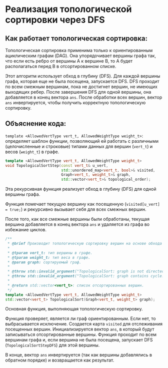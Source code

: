 # Реализация топологической сортировки через DFS

## Как работает топологическая сортировка:

Топологическая сортировка применима только к ориентированным ациклическим графам (DAG). Она упорядочивает вершины графа так, что если есть ребро от вершины A к вершине B, то A будет располагаться перед B в отсортированном списке.

Этот алгоритм использует обход в глубину (DFS). Для каждой вершины графа, которая еще не была посещена, запускается DFS. DFS проходит по всем смежным вершинам, пока не достигнет вершин, не имеющих выходящих ребер. После завершения DFS для одной вершины, она добавляется в конец вектора `ans`. После обработки всех вершин, вектор `ans` инвертируется, чтобы получить корректную топологическую сортировку.

## Объяснение кода:

```template <AllowedVertType vert_t, AllowedWeightType weight_t>```: определяет шаблон функции, позволяющий ей работать с различными (целочисленные и строковые) типами данных для вершин (`vert_t`) и весов (`weight_t`) в графе.

```C++
template <AllowedVertType vert_t, AllowedWeightType weight_t>
void TopologicalSortStep(const vert_t& u_vert,
                         std::unordered_map<vert_t, bool>& visited,
                         Graph<vert_t, weight_t>& graph,
                         std::vector<vert_t>& topological_order);
``` 
Эта рекурсивная функция реализует обход в глубину (DFS) для одной вершины графа.

Функция помечает текущую вершину как посещенную (```visited[u_vert] = true;```) и рекурсивно вызывает себя для всех смежных вершин.

После того, как все смежные вершины были обработаны, текущая вершина добавляется в конец вектора `ans` и удаляется из графа во избежание циклов.

```C++
/**
 * @brief Производит топологическую сортировку вершин на основе обхода в глубину (DFS).
 * 
 * @tparam vert_t: тип вершины в графе.
 * @tparam weight_t: тип веса в графе.
 * @param graph: сортируемый граф.
 * 
 * @throw std::invalid_argument("TopologicalSort: graph is not directed.").
 * @throw std::invalid_argument("TopologicalSort: graph contains cycle.").
 * 
 * @return std::vector<vert_t>: список отсортированных вершин.
 */
template <AllowedVertType vert_t, AllowedWeightType weight_t>
std::vector<vert_t> TopologicalSort(Graph<vert_t, weight_t> graph);
```

Основная функция, выполняющая топологическую сортировку.

Функция проверяет, является ли граф ориентированным. Если нет, то выбрасывается исключение.
Создается карта `visited` для отслеживания посещенных вершин.
Инициализируется вектор `ans`, в который будут записываться отсортированные вершины.
Функция проходит по всем вершинам графа и, если вершина не была посещена, запускает DFS (`TopologicalSortStepDFS`) для этой вершины.

В конце, вектор `ans` инвертируется (так как вершины добавлялись в обратном порядке) и возвращается как результат.

